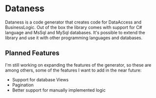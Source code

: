 # Dataness

Dataness is a code generator that creates code for DataAccess and BusinessLogic.
Out of the box the library comes with support for C# language and MsSql and MySql databases.
It's possible to extend the library and use it with other programming languages and databases.

## Planned Features
I'm still working on expanding the features of the generator, so these are among others, some of the features I want to add in the near future:
- Support for database Views
- Pagination
- Better support for manually implemented logic
